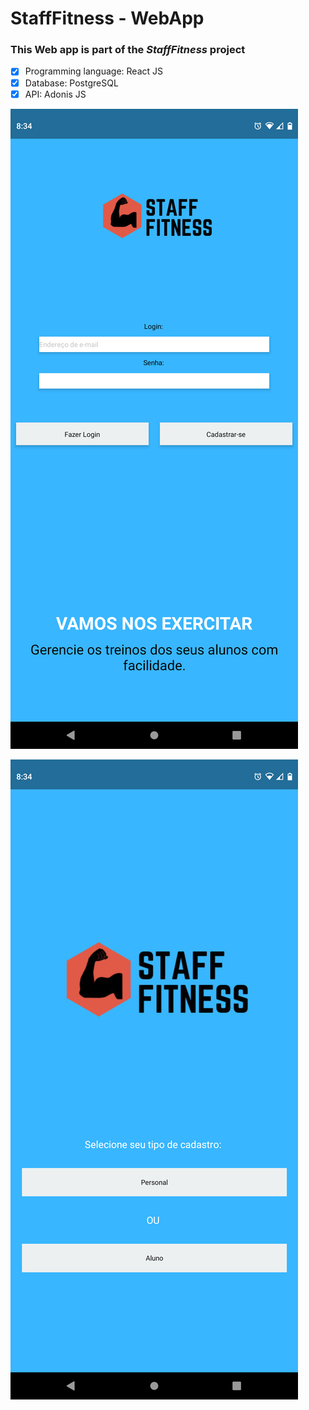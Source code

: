 # StaffFitness - WebApp 

### This Web app is part of the *StaffFitness* project

- [X] Programming language: React JS
- [X] Database: PostgreSQL
- [X] API: Adonis JS

![Display Login](https://github.com/ClaudioV05/StaffFitness_Mobile/blob/dev/Doc/Assets/Dislpay_%20login.png)

![Plan Choice](https://github.com/ClaudioV05/StaffFitness_Mobile/blob/main/Doc/Assets/Display_%20plan%20choice.png)
